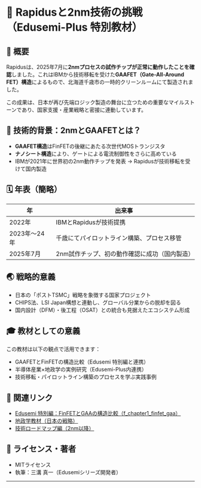 # 📘 Rapidusと2nm技術の挑戦（Edusemi-Plus 特別教材）

## 🏁 概要
Rapidusは、2025年7月に**2nmプロセスの試作チップが正常に動作したことを確認**しました。これはIBMから技術移転を受けた**GAAFET（Gate-All-Around FET）構造**によるもので、北海道千歳市の一時的クリーンルームにて製造されました。

この成果は、日本が再び先端ロジック製造の舞台に立つための重要なマイルストーンであり、国家支援・産業戦略と密接に連動しています。

## 🧪 技術的背景：2nmとGAAFETとは？
- **GAAFET構造**はFinFETの後継にあたる次世代MOSトランジスタ
- **ナノシート構造**により、ゲートによる電流制御性をさらに高めている
- IBMが2021年に世界初の2nm動作チップを発表 → Rapidusが技術移転を受けて国内製造

## 🗓️ 年表（簡略）
| 年 | 出来事 |
|----|--------|
| 2022年 | IBMとRapidusが技術提携 |
| 2023年〜24年 | 千歳にてパイロットライン構築、プロセス移管 |
| 2025年7月 | 2nm試作チップ、初の動作確認に成功（国内製造）|

## 🌏 戦略的意義
- 日本の「ポストTSMC」戦略を象徴する国家プロジェクト
- CHIPS法、LSI Japan構想と連動し、グローバル分業からの脱却を図る
- 国内設計（DFM）・後工程（OSAT）との統合も見据えたエコシステム形成

## 🎓 教材としての意義
この教材は以下の観点で活用できます：

- GAAFETとFinFETの構造比較（Edusemi 特別編と連携）
- 半導体産業×地政学の実例研究（Edusemi-Plus内連携）
- 技術移転・パイロットライン構築のプロセスを学ぶ実践事例

## 🔗 関連リンク
- [Edusemi 特別編：FinFETとGAAの構造比較（f_chapter1_finfet_gaa）](https://github.com/Samizo-AITL/Edusemi-v4x/tree/main/f_chapter1_finfet_gaa)
- [地政学教材（日本の戦略）](../geopolitics/japan.md)
- [技術ロードマップ編（2nm以降）](../tsmc-insight/roadmap.md)

## 📝 ライセンス・著者
- MITライセンス
- 執筆：三溝 真一（Edusemiシリーズ開発者）

---
